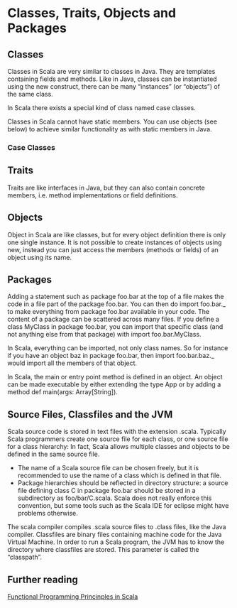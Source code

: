 # Classes, Traits, Objects and Packages

## Classes

Classes in Scala are very similar to classes in Java. They are templates containing fields and methods. Like in Java, classes can be instantiated using the new construct, there can be many “instances” (or “objects”) of the same class.

In Scala there exists a special kind of class named case classes.

Classes in Scala cannot have static members. You can use objects (see below) to achieve similar functionality as with static members in Java.


### Case Classes


## Traits

Traits are like interfaces in Java, but they can also contain concrete members, i.e. method implementations or field definitions.

## Objects

Object in Scala are like classes, but for every object definition there is only one single instance. It is not possible to create instances of objects using new, instead you can just access the members (methods or fields) of an object using its name.

## Packages

Adding a statement such as package foo.bar at the top of a file makes the code in a file part of the package foo.bar. You can then do import foo.bar._ to make everything from package foo.bar available in your code. The content of a package can be scattered across many files. If you define a class MyClass in package foo.bar, you can import that specific class (and not anything else from that package) with import foo.bar.MyClass.

In Scala, everything can be imported, not only class names. So for instance if you have an object baz in package foo.bar, then import foo.bar.baz._ would import all the members of that object.

In Scala, the main or entry point method is defined in an object. An object can be made executable by either extending the type App or by adding a method def main(args: Array[String]).

## Source Files, Classfiles and the JVM

Scala source code is stored in text files with the extension .scala. Typically Scala programmers create one source file for each class, or one source file for a class hierarchy: In fact, Scala allows multiple classes and objects to be defined in the same source file.

* The name of a Scala source file can be chosen freely, but it is recommended to use the name of a class which is defined in that file.
* Package hierarchies should be reflected in directory structure: a source file defining class C in package foo.bar should be stored in a subdirectory as foo/bar/C.scala. Scala does not really enforce this convention, but some tools such as the Scala IDE for eclipse might have problems otherwise.

The scala compiler compiles .scala source files to .class files, like the Java compiler. Classfiles are binary files containing machine code for the Java Virtual Machine. In order to run a Scala program, the JVM has to know the directory where classfiles are stored. This parameter is called the “classpath”.


## Further reading

[Functional Programming Princinples in Scala](https://www.coursera.org/learn/scala-functional-programming)